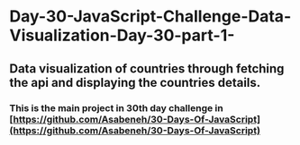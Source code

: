 ﻿# Day-30-JavaScript-Challenge-Data-Visualization-Day-30-part-1-

## Data visualization of countries through fetching the api and displaying the countries details. 

### This is the main project in 30th day challenge in [https://github.com/Asabeneh/30-Days-Of-JavaScript](https://github.com/Asabeneh/30-Days-Of-JavaScript)

